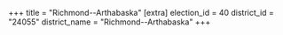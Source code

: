 +++
title = "Richmond--Arthabaska"
[extra]
election_id = 40
district_id = "24055"
district_name = "Richmond--Arthabaska"
+++

